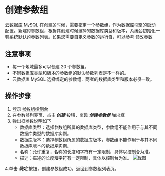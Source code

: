 # 创建参数组
云数据库 MySQL 在创建的时候，需要指定一个参数组，作为数据库引擎的启动配置。新建的参数组，根据其创建时候选择的数据库类型和版本，系统会初始化一套系统默认的参数列表。如果您需要自定义参数的运行值，可以参考 [修改参数](../Modify-Parameter-Group.md)

## 注意事项
* 每一个地域最多可以创建 20 个参数组。
* 不同数据库类型和版本的参数组的默认参数列表是不一样的。
* 云数据库 MySQL 选择绑定的参数组，两者的数据库类型和版本必须一致。

## 操作步骤
1. 登录 [参数组控制台](https://rds-console.jdcloud.com/paramgroup/list)
2. 在参数组列表页，点击 ***创建*** 按钮，出现 ***创建参数组*** 弹出框
3. 弹出框参数说明如下
    * 数据库类型：选择参数组所属的数据库类型，参数组不能作用于与其不同数据库类型的数据库实例。
    * 数据库版本：选择参数组所属的数据库版本，参数组不能作用于与其不同数据库版本的数据库实例。
    * 名称：允许重复，名称的长度和字符有一定限制，具体以控制台为准。
    * 描述：描述的长度和字符有一定限制，具体以控制台为准。
    ![截图](https://img1.jcloudcs.com/cms/833d0cc7-4477-4aa3-a9e1-aca8f5f25fe720180815094304.png)

4.单击 ***确定*** 按钮，创建参数组成功，返回到参数组列表页。

